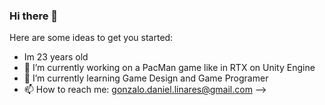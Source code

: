 ### Hi there 👋
Here are some ideas to get you started:

- Im 23 years old
- 🔭 I’m currently working on a PacMan game like in RTX on Unity Engine
- 🌱 I’m currently learning Game Design and Game Programer
- 📫 How to reach me: gonzalo.daniel.linares@gmail.com
-->
